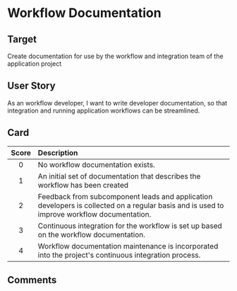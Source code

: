 # Workflow Documentation

 ## Target

 Create documentation for use by the workflow and integration team of the application project

 ## User Story

 As an workflow developer, I want to write developer documentation, so that integration and running application workflows can be streamlined.
 
 ## Card

 | Score         | Description |
 | :-------------: | :------------- |
 | 0 | No workflow documentation exists. |
 | 1 | An initial set of documentation that describes the workflow has been created |
 | 2 | Feedback from subcomponent leads and application developers is collected on a regular basis and is used to improve workflow documentation.  |
 | 3 | Continuous integration for the workflow is set up based on the workflow documentation. |
 | 4 | Workflow documentation maintenance is incorporated into the project's continuous integration process. |

 ## Comments

    
